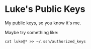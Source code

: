 Luke's Public Keys
===========

My public keys, so you know it's me.

Maybe try something like:

	cat luke@* >> ~/.ssh/authorized_keys
